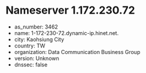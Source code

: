 # Nameserver 1.172.230.72

* as_number: 3462
* name: 1-172-230-72.dynamic-ip.hinet.net.
* city: Kaohsiung City
* country: TW
* organization: Data Communication Business Group
* version: Unknown
* dnssec: false
